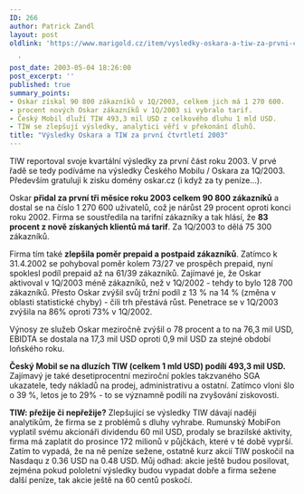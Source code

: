 ```yaml
---
ID: 266
author: Patrick Zandl
layout: post
oldlink: 'https://www.marigold.cz/item/vysledky-oskara-a-tiw-za-prvni-ctvrtleti-2003

  '
post_date: 2003-05-04 18:26:00
post_excerpt: ''
published: true
summary_points:
- Oskar získal 90 800 zákazníků v 1Q/2003, celkem jich má 1 270 600.
- procent nových Oskar zákazníků v 1Q/2003 si vybralo tarif.
- Český Mobil dluží TIW 493,3 mil USD z celkového dluhu 1 mld USD.
- TIW se zlepšují výsledky, analytici věří v překonání dluhů.
title: "Výsledky Oskara a TIW za první čtvrtletí 2003"
---
```


<p>
TIW reportoval svoje kvartální výsledky za první část roku 2003. V prvé řadě se tedy podíváme na výsledky Českého Mobilu / Oskara za 1Q/2003. Především gratuluji k zisku domény oskar.cz (i když za ty peníze...). </p>

<p>
Oskar <STRONG>přidal za první tři měsíce roku 2003 celkem 90 800 zákazníků</STRONG> a dostal se na číslo 1 270 600 uživatelů, což je nárůst 29 procent oproti konci roku 2002. Firma se soustředila na tarifní zákazníky a tak hlásí, že <STRONG>83 procent z nově získaných klientů má tarif</STRONG>. Za 1Q/2003 to dělá 75 300 zákazníků.</p>

<p>
Firma tím také <STRONG>zlepšila poměr prepaid a postpaid zákazníků</STRONG>. Zatímco k 31.4.2002 se pohyboval poměr kolem 73/27 ve prospěch prepaid, nyní spoklesl podíl prepaid až na 61/39 zákazníků. Zajímavé je, že Oskar aktivoval v 1Q/2003 méně zákazníků, než v 1Q/2002 - tehdy to bylo 128 700 zákazníků. Přesto Oskar zvýšil svůj tržní podíl z 13 % na 14 % (změna v oblasti statistické chyby) - čili trh přestává růst. Penetrace se v 1Q/2003 zvýšila na 86% oproti 73% v 1Q/2002.</p>

<p>
Výnosy ze služeb Oskar meziročně zvýšil o 78 procent a to na 76,3 mil USD, EBIDTA se dostala na 17,3 mil USD oproti 0,9 mil USD za stejné období loňského roku.</p>

<p>
<STRONG>Český Mobil se na dluzích TIW (celkem 1 mld USD) podílí 493,3 mil USD.</STRONG> Zajímavý je také desetiprocentní meziroční pokles takzvaného SGA ukazatele, tedy nákladů na prodej, administrativu a ostatní. Zatímco vloni šlo o 39 %, letos je to 29% - to se významně podílí na zvyšování ziskovosti. </p>

<p>
<STRONG>TIW: přežije či nepřežije?</STRONG> Zlepšující se výsledky TIW dávají naději analytikům, že firma se z problémů s dluhy vyhrabe. Rumunský MobiFon vyplatil svému akcionáři dividendu 60 mil USD, prodaly se brazilské aktivity, firma má zaplatit do prosince 172 milionů v půjčkách, které v té době vyprší. Zatím to vypadá, že na ně peníze sežene, ostatně kurz akcií TIW poskočil na Nasdaqu z 0.36 USD na 0.48 USD. Můj odhad: akcie ještě budou posilovat, zejména pokud pololetní výsledky budou vypadat dobře a firma sežene další peníze, tak akcie ještě na 60 centů poskočí. </p>